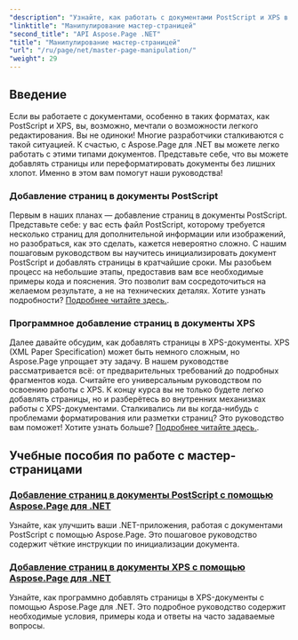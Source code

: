 ```yaml
---
"description": "Узнайте, как работать с документами PostScript и XPS в .NET с помощью Aspose.Page. Следуйте нашим руководствам, чтобы расширить возможности вашего приложения."
"linktitle": "Манипулирование мастер-страницей"
"second_title": "API Aspose.Page .NET"
"title": "Манипулирование мастер-страницей"
"url": "/ru/page/net/master-page-manipulation/"
"weight": 29
---
```


## Введение

Если вы работаете с документами, особенно в таких форматах, как PostScript и XPS, вы, возможно, мечтали о возможности легкого редактирования. Вы не одиноки! Многие разработчики сталкиваются с такой ситуацией. К счастью, с Aspose.Page для .NET вы можете легко работать с этими типами документов. Представьте себе, что вы можете добавлять страницы или переформатировать документы без лишних хлопот. Именно в этом вам помогут наши руководства!

### Добавление страниц в документы PostScript

Первым в наших планах — добавление страниц в документы PostScript. Представьте себе: у вас есть файл PostScript, которому требуется несколько страниц для дополнительной информации или изображений, но разобраться, как это сделать, кажется невероятно сложно. С нашим пошаговым руководством вы научитесь инициализировать документ PostScript и добавлять страницы в кратчайшие сроки. Мы разобьем процесс на небольшие этапы, предоставив вам все необходимые примеры кода и пояснения. Это позволит вам сосредоточиться на желаемом результате, а не на технических деталях. Хотите узнать подробности? [Подробнее читайте здесь.](./add-page-to-postscript-document/).

### Программное добавление страниц в документы XPS

Далее давайте обсудим, как добавлять страницы в XPS-документы. XPS (XML Paper Specification) может быть немного сложным, но Aspose.Page упрощает эту задачу. В нашем руководстве рассматривается всё: от предварительных требований до подробных фрагментов кода. Считайте его универсальным руководством по освоению работы с XPS. К концу курса вы не только будете легко добавлять страницы, но и разберётесь во внутренних механизмах работы с XPS-документами. Сталкивались ли вы когда-нибудь с проблемами форматирования или разметки страниц? Это руководство вам поможет! Хотите узнать больше? [Подробнее читайте здесь.](./adding-page-to-xps-document/).

## Учебные пособия по работе с мастер-страницами
### [Добавление страниц в документы PostScript с помощью Aspose.Page для .NET](./add-page-to-postscript-document/)
Узнайте, как улучшить ваши .NET-приложения, работая с документами PostScript с помощью Aspose.Page. Это пошаговое руководство содержит чёткие инструкции по инициализации документа.
### [Добавление страниц в документы XPS с помощью Aspose.Page для .NET](./adding-page-to-xps-document/)
Узнайте, как программно добавлять страницы в XPS-документы с помощью Aspose.Page для .NET. Это подробное руководство содержит необходимые условия, примеры кода и ответы на часто задаваемые вопросы.